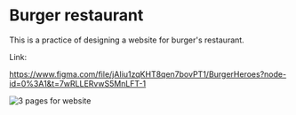 # Burger restaurant
This is a practice of designing a website for burger's restaurant.

Link:

https://www.figma.com/file/jAIiu1zqKHT8qen7bovPT1/BurgerHeroes?node-id=0%3A1&t=7wRLLERvwS5MnLFT-1

![3 pages for website](https://user-images.githubusercontent.com/120313863/230938350-8af2a433-18b8-4db0-9787-b5d41d58792f.png)
